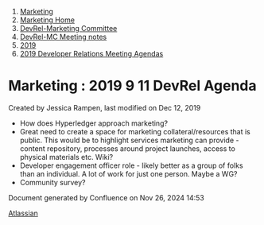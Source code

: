1. [Marketing](index.html)
2. [Marketing Home](Marketing-Home_19169291.html)
3. [DevRel-Marketing Committee](DevRel-Marketing-Committee_19175125.html)
4. [DevRel-MC Meeting notes](DevRel-MC-Meeting-notes_19175124.html)
5. [2019](2019_19175097.html)
6. [2019 Developer Relations Meeting Agendas](2019-Developer-Relations-Meeting-Agendas_19175096.html)

# Marketing : 2019 9 11 DevRel Agenda

Created by Jessica Rampen, last modified on Dec 12, 2019

- How does Hyperledger approach marketing?
- Great need to create a space for marketing collateral/resources that is public. This would be to highlight services marketing can provide - content repository, processes around project launches, access to physical materials etc. Wiki?
- Developer engagement officer role - likely better as a group of folks than an individual. A lot of work for just one person. Maybe a WG?
- Community survey?

Document generated by Confluence on Nov 26, 2024 14:53

[Atlassian](http://www.atlassian.com/)
